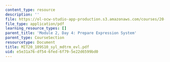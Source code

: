 ```yaml
---
content_type: resource
description: ''
file: https://ol-ocw-studio-app-production.s3.amazonaws.com/courses/20-109-laboratory-fundamentals-in-biological-engineering-spring-2010/e5e31a76df546fed6f795e22d6599bd0_MIT20_109S10_syl_mdtrm_evl.pdf
file_type: application/pdf
learning_resource_types: []
parent_title: 'Module 2, Day 4: Prepare Expression System'
parent_type: CourseSection
resourcetype: Document
title: MIT20_109S10_syl_mdtrm_evl.pdf
uid: e5e31a76-df54-6fed-6f79-5e22d6599bd0
---
```

